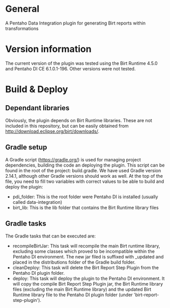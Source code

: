 # General
A Pentaho Data Integration plugin for generating Birt reports within transformations

# Version information
The current version of the plugin was tested using the Birt Runtime 4.5.0 and Pentaho DI CE 6.1.0.1-196. Other versions were not tested.

# Build & Deploy
## Dependant libraries
Obviously, the plugin depends on Birt Runtime libraries. These are not included in this repository, but can be easily obtained from http://download.eclipse.org/birt/downloads/.

## Gradle setup
A Gradle script (https://gradle.org/) is used for managing project dependencies, building the code an deploying the plugin. This script can be found in the root of the project: build.gradle. We have used Gradle version 2.14.1, although other Gradle versions should work as well.
At the top of the file, you need to fill two variables with correct values to be able to build and deploy the plugin:
* pdi_folder: This is the root folder were Pentaho DI is installed (usually called data-integration)
* birt_lib: This is the lib folder that contains the Birt Runtime library files

## Gradle tasks
The Gradle tasks that can be executed are:
* recompileBirtJar: This task will recompile the main Birt runtime library, excluding some classes which proved to be incompatible within the Pentaho DI environment. The new jar filed is suffixed with \_updated and placed in the distributions folder of the Gradle build folder.
* cleanDeploy: This task will delete the Birt Report Step Plugin from the Pentaho DI plugin folder.
* deploy: This task will deploy the plugin to the Pentaho DI environment. It will copy the compile Birt Report Step Plugin jar, the Birt Runtime library files (excluding the main Birt Runtime library) and the updated Birt Runtime library file to the Pentaho DI plugin folder (under 'birt-report-step-plugin').
